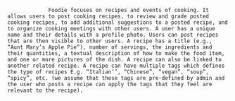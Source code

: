                  Foodie focuses on recipes and events of cooking. It allows users to post cooking recipes, to review and grade posted cooking recipes, to add additional suggestions to a posted recipe, and to organize cooking meetings with other users. A user has a unique name and their details with a profile photo. Users can post recipes that are then visible to other users. A recipe has a title (e.g., “Aunt Mary’s Apple Pie”), number of servings, the ingredients and their quantities, a textual description of how to make the food item, and one or more pictures of the dish. A recipe can also be linked to another related recipe. A recipe can have multiple tags which defines the type of recipes E.g. “Italian’’, “Chinese”, “vegan”, “soup”, “spicy”, etc. (we assume that these tags are pre-defined by admin and the user who posts a recipe can apply the tags that they feel are relevant to the recipe).
